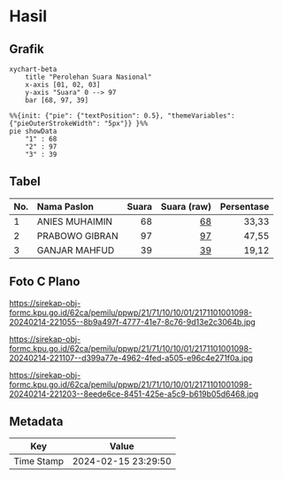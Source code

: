 # Hasil

## Grafik

```mermaid
xychart-beta
    title "Perolehan Suara Nasional"
    x-axis [01, 02, 03]
    y-axis "Suara" 0 --> 97
    bar [68, 97, 39]
```

```mermaid
%%{init: {"pie": {"textPosition": 0.5}, "themeVariables": {"pieOuterStrokeWidth": "5px"}} }%%
pie showData
    "1" : 68
    "2" : 97
    "3" : 39
```

## Tabel

| No. | Nama Paslon    | Suara | Suara (raw) | Persentase |
|:--- |:-------------- | -----:| -----------:| ----------:|
| 1   | ANIES MUHAIMIN | 68    | [68][p-1]   | 33,33      |
| 2   | PRABOWO GIBRAN | 97    | [97][p-2]   | 47,55      |
| 3   | GANJAR MAHFUD  | 39    | [39][p-3]   | 19,12      |


[p-1]: https://github.com/gigit-pemilu/pemilu-2024/blob/main/pilpres/hitung-suara/sub/21-kepulauan-riau/sub/71-kota-batam/sub/10-batam-kota/sub/1001-baloi-permai/sub/098-tps/sub/paslon-1.txt
[p-2]: https://github.com/gigit-pemilu/pemilu-2024/blob/main/pilpres/hitung-suara/sub/21-kepulauan-riau/sub/71-kota-batam/sub/10-batam-kota/sub/1001-baloi-permai/sub/098-tps/sub/paslon-2.txt
[p-3]: https://github.com/gigit-pemilu/pemilu-2024/blob/main/pilpres/hitung-suara/sub/21-kepulauan-riau/sub/71-kota-batam/sub/10-batam-kota/sub/1001-baloi-permai/sub/098-tps/sub/paslon-3.txt

## Foto C Plano

https://sirekap-obj-formc.kpu.go.id/62ca/pemilu/ppwp/21/71/10/10/01/2171101001098-20240214-221055--8b9a497f-4777-41e7-8c76-9d13e2c3064b.jpg

https://sirekap-obj-formc.kpu.go.id/62ca/pemilu/ppwp/21/71/10/10/01/2171101001098-20240214-221107--d399a77e-4962-4fed-a505-e96c4e271f0a.jpg

https://sirekap-obj-formc.kpu.go.id/62ca/pemilu/ppwp/21/71/10/10/01/2171101001098-20240214-221203--8eede6ce-8451-425e-a5c9-b619b05d6468.jpg


## Metadata

| Key        | Value               |
| ---------- | ------------------- |
| Time Stamp | 2024-02-15 23:29:50 |



